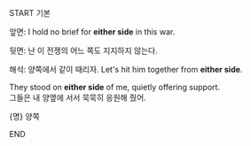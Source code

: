 START
기본

앞면:
I hold no brief for **either side** in this war. 

뒷면:
난 이 전쟁의 어느 쪽도 지지하지 않는다.

해석:
양쪽에서 같이 때리자.
Let's hit him together from **either side**.

They stood on **either side** of me, quietly offering support.  
그들은 내 양옆에 서서 묵묵히 응원해 줬어.

{명} 양쪽
<!--ID: 1744283711408-->
END